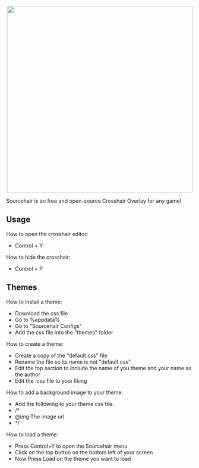 <div align="center">
<img width="500" src="https://media.discordapp.net/attachments/1232045360524955741/1267236723188957317/ReadMeLogo.png?ex=66a80daa&is=66a6bc2a&hm=7e08be3c57e31a5e923fc2548731dbf9e9bfd3c323a480dea56005c91da8d883&=&format=webp&quality=lossless&width=1920&height=415">
</div>

Sourcehair is an free and open-source Crosshair Overlay for any game!

## Usage
How to open the crosshair editor:
- Control + Y

How to hide the crosshair:
- Control + P

## Themes
How to install a theme:
- Download the css file
- Go to %appdata%
- Go to "Sourcehair Configs"
- Add the css file into the "themes" folder

How to create a theme:
- Create a copy of the "default.css" file
- Rename the file so its name is not "default.css"
- Edit the top section to include the name of you theme and your name as the author
- Edit the .css file to your liking

How to add a background image to your theme:
- Add the following to your theme css file:
- /*
- @img:The image url
- */

How to load a theme:
- Press Control+Y to open the Sourcehair menu
- Click on the top button on the bottom left of your screen
- Now Press Load on the theme you want to load
